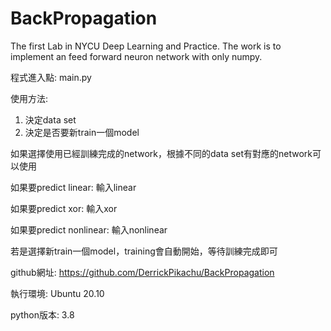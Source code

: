 # BackPropagation
The first Lab in NYCU Deep Learning and Practice. The work is to implement an feed forward neuron network with only numpy.

程式進入點: main.py

使用方法:
1. 決定data set
2. 決定是否要新train一個model

如果選擇使用已經訓練完成的network，根據不同的data set有對應的network可以使用

如果要predict linear: 輸入linear

如果要predict xor: 輸入xor

如果要predict nonlinear: 輸入nonlinear

若是選擇新train一個model，training會自動開始，等待訓練完成即可

github網址: https://github.com/DerrickPikachu/BackPropagation

執行環境: Ubuntu 20.10

python版本: 3.8
